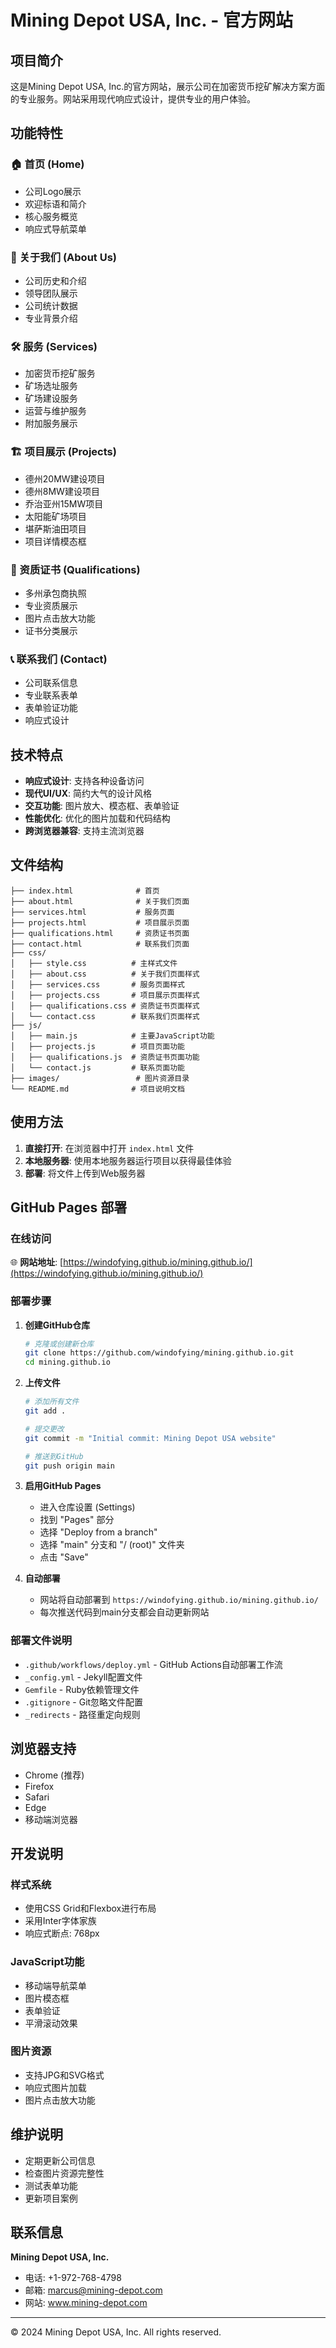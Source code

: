 # Mining Depot USA, Inc. - 官方网站

## 项目简介

这是Mining Depot USA, Inc.的官方网站，展示公司在加密货币挖矿解决方案方面的专业服务。网站采用现代响应式设计，提供专业的用户体验。

## 功能特性

### 🏠 首页 (Home)
- 公司Logo展示
- 欢迎标语和简介
- 核心服务概览
- 响应式导航菜单

### 👥 关于我们 (About Us)
- 公司历史和介绍
- 领导团队展示
- 公司统计数据
- 专业背景介绍

### 🛠️ 服务 (Services)
- 加密货币挖矿服务
- 矿场选址服务
- 矿场建设服务
- 运营与维护服务
- 附加服务展示

### 🏗️ 项目展示 (Projects)
- 德州20MW建设项目
- 德州8MW建设项目
- 乔治亚州15MW项目
- 太阳能矿场项目
- 堪萨斯油田项目
- 项目详情模态框

### 📜 资质证书 (Qualifications)
- 多州承包商执照
- 专业资质展示
- 图片点击放大功能
- 证书分类展示

### 📞 联系我们 (Contact)
- 公司联系信息
- 专业联系表单
- 表单验证功能
- 响应式设计

## 技术特点

- **响应式设计**: 支持各种设备访问
- **现代UI/UX**: 简约大气的设计风格
- **交互功能**: 图片放大、模态框、表单验证
- **性能优化**: 优化的图片加载和代码结构
- **跨浏览器兼容**: 支持主流浏览器

## 文件结构

```
├── index.html              # 首页
├── about.html              # 关于我们页面
├── services.html           # 服务页面
├── projects.html           # 项目展示页面
├── qualifications.html     # 资质证书页面
├── contact.html            # 联系我们页面
├── css/
│   ├── style.css          # 主样式文件
│   ├── about.css          # 关于我们页面样式
│   ├── services.css       # 服务页面样式
│   ├── projects.css       # 项目展示页面样式
│   ├── qualifications.css # 资质证书页面样式
│   └── contact.css        # 联系我们页面样式
├── js/
│   ├── main.js            # 主要JavaScript功能
│   ├── projects.js        # 项目页面功能
│   ├── qualifications.js  # 资质证书页面功能
│   └── contact.js         # 联系页面功能
├── images/                 # 图片资源目录
└── README.md              # 项目说明文档
```

## 使用方法

1. **直接打开**: 在浏览器中打开 `index.html` 文件
2. **本地服务器**: 使用本地服务器运行项目以获得最佳体验
3. **部署**: 将文件上传到Web服务器

## GitHub Pages 部署

### 在线访问
🌐 **网站地址**: [https://windofying.github.io/mining.github.io/](https://windofying.github.io/mining.github.io/)

### 部署步骤

1. **创建GitHub仓库**
   ```bash
   # 克隆或创建新仓库
   git clone https://github.com/windofying/mining.github.io.git
   cd mining.github.io
   ```

2. **上传文件**
   ```bash
   # 添加所有文件
   git add .
   
   # 提交更改
   git commit -m "Initial commit: Mining Depot USA website"
   
   # 推送到GitHub
   git push origin main
   ```

3. **启用GitHub Pages**
   - 进入仓库设置 (Settings)
   - 找到 "Pages" 部分
   - 选择 "Deploy from a branch"
   - 选择 "main" 分支和 "/ (root)" 文件夹
   - 点击 "Save"

4. **自动部署**
   - 网站将自动部署到 `https://windofying.github.io/mining.github.io/`
   - 每次推送代码到main分支都会自动更新网站

### 部署文件说明

- `.github/workflows/deploy.yml` - GitHub Actions自动部署工作流
- `_config.yml` - Jekyll配置文件
- `Gemfile` - Ruby依赖管理文件
- `.gitignore` - Git忽略文件配置
- `_redirects` - 路径重定向规则

## 浏览器支持

- Chrome (推荐)
- Firefox
- Safari
- Edge
- 移动端浏览器

## 开发说明

### 样式系统
- 使用CSS Grid和Flexbox进行布局
- 采用Inter字体家族
- 响应式断点: 768px

### JavaScript功能
- 移动端导航菜单
- 图片模态框
- 表单验证
- 平滑滚动效果

### 图片资源
- 支持JPG和SVG格式
- 响应式图片加载
- 图片点击放大功能

## 维护说明

- 定期更新公司信息
- 检查图片资源完整性
- 测试表单功能
- 更新项目案例

## 联系信息

**Mining Depot USA, Inc.**
- 电话: +1-972-768-4798
- 邮箱: marcus@mining-depot.com
- 网站: www.mining-depot.com

---

© 2024 Mining Depot USA, Inc. All rights reserved.


